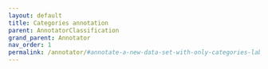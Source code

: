 ```yaml
---
layout: default
title: Categories annotation
parent: AnnotatorClassification
grand_parent: Annotator
nav_order: 1
permalink: /annotator/#annotate-a-new-data-set-with-only-categories-labels
---
```

